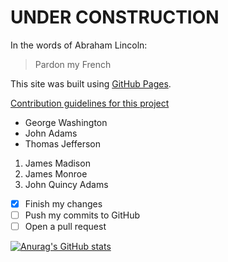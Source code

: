# UNDER CONSTRUCTION
In the words of Abraham Lincoln:
> Pardon my French

This site was built using [GitHub Pages](https://pages.github.com/).

[Contribution guidelines for this project](docs/CONTRIBUTING.md)

- George Washington
- John Adams
- Thomas Jefferson

1. James Madison
2. James Monroe
3. John Quincy Adams

- [x] Finish my changes
- [ ] Push my commits to GitHub
- [ ] Open a pull request

[![Anurag's GitHub stats](https://github-readme-stats.vercel.app/api?username=psakurai&count_private=true&show_icons=true&theme=solarized-dark)](https://github.com/anuraghazra/github-readme-stats)
